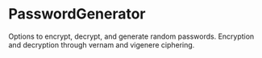 # PasswordGenerator

Options to encrypt, decrypt, and generate random passwords. Encryption and decryption through vernam and vigenere ciphering. 
